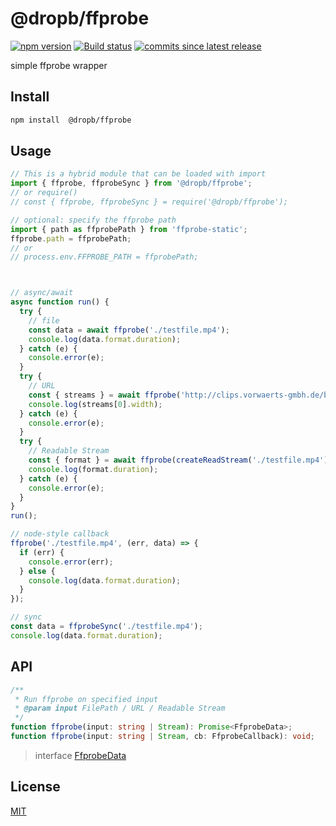 # @dropb/ffprobe

[![npm version][npm-image]][npm-url] [![Build status][gha-image]][gha-url]
[![commits since latest release][comm-image]][comm-url]

simple ffprobe wrapper

## Install

```sh
npm install  @dropb/ffprobe
```

## Usage

```js
// This is a hybrid module that can be loaded with import
import { ffprobe, ffprobeSync } from '@dropb/ffprobe';
// or require()
// const { ffprobe, ffprobeSync } = require('@dropb/ffprobe');

// optional: specify the ffprobe path
import { path as ffprobePath } from 'ffprobe-static';
ffprobe.path = ffprobePath;
// or
// process.env.FFPROBE_PATH = ffprobePath;



// async/await
async function run() {
  try {
    // file
    const data = await ffprobe('./testfile.mp4');
    console.log(data.format.duration);
  } catch (e) {
    console.error(e);
  }
  try {
    // URL
    const { streams } = await ffprobe('http://clips.vorwaerts-gmbh.de/big_buck_bunny.mp4');
    console.log(streams[0].width);
  } catch (e) {
    console.error(e);
  }
  try {
    // Readable Stream
    const { format } = await ffprobe(createReadStream('./testfile.mp4'));
    console.log(format.duration);
  } catch (e) {
    console.error(e);
  }
}
run();

// node-style callback
ffprobe('./testfile.mp4', (err, data) => {
  if (err) {
    console.error(err);
  } else {
    console.log(data.format.duration);
  }
});

// sync
const data = ffprobeSync('./testfile.mp4');
console.log(data.format.duration);
```

## API

```ts
/**
 * Run ffprobe on specified input
 * @param input FilePath / URL / Readable Stream
 */
function ffprobe(input: string | Stream): Promise<FfprobeData>;
function ffprobe(input: string | Stream, cb: FfprobeCallback): void;
```

> interface
> [FfprobeData](src/interfaces.ts)

## License

[MIT](LICENSE)

[npm-image]: https://img.shields.io/npm/v/@dropb/ffprobe.svg
[npm-url]: https://www.npmjs.com/package/@dropb/ffprobe
[gha-image]: https://github.com/kukhariev/ffprobe/workflows/CI/badge.svg
[gha-url]: https://github.com/kukhariev/ffprobe/actions
[comm-image]: https://img.shields.io/github/commits-since/kukhariev/ffprobe/latest
[comm-url]: https://github.com/kukhariev/ffprobe/releases/latest
